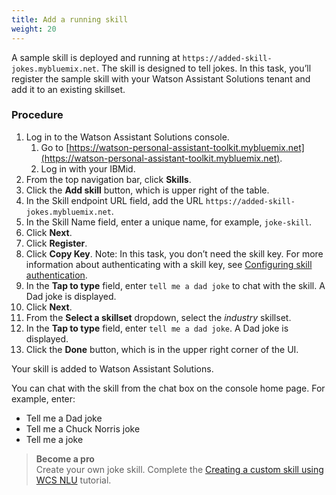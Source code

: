 ```yaml
---
title: Add a running skill
weight: 20
---
```


A sample skill is deployed and running at `https://added-skill-jokes.mybluemix.net`.  The skill is designed to tell jokes. In this task, you’ll register the sample skill with your Watson Assistant Solutions tenant and add it to an existing skillset.

### Procedure

1. Log in to the Watson Assistant Solutions console.
    1. Go to [https://watson-personal-assistant-toolkit.mybluemix.net](https://watson-personal-assistant-toolkit.mybluemix.net).
    2. Log in with your IBMid.
2. From the top navigation bar, click **Skills**.
3. Click the **Add skill** button, which is upper right of the table.
4.	In the Skill endpoint URL field, add the URL
`https://added-skill-jokes.mybluemix.net`.
5. In the Skill Name field, enter a unique name, for example, `joke-skill`.
6. Click **Next**.
7. Click **Register**.
8. Click **Copy Key**.  Note: In this task, you don’t need the skill key.  For more information about authenticating with a skill key, see [Configuring skill authentication]({{site.baseurl}}/skill/adding_skill_authentication/).
9. In the **Tap to type** field, enter  `tell me a dad joke` to chat with the skill. A Dad joke is displayed.
10. Click **Next**.
11. From the **Select a skillset** dropdown, select the _industry_ skillset.
12. In the **Tap to type** field, enter `tell me a dad joke`. A Dad joke is displayed.
13. Click the **Done** button, which is in the upper right corner of the UI.

Your skill is added to Watson Assistant Solutions.

You can chat with the skill from the chat box on the console home page. For example, enter:

- Tell me a Dad joke
- Tell me a Chuck Norris joke
- Tell me a joke

> **Become a pro**<br>
Create your own joke skill. Complete the [Creating a custom skill using WCS NLU]({{site.baseurl}}/skill/using-wcs/) tutorial.